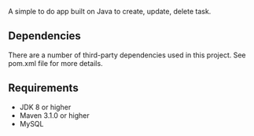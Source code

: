 A simple to do app built on Java to create, update, delete task.

## Dependencies
There are a number of third-party dependencies used in this project. See pom.xml file for more details.

## Requirements

* JDK 8 or higher
* Maven 3.1.0 or higher
* MySQL

